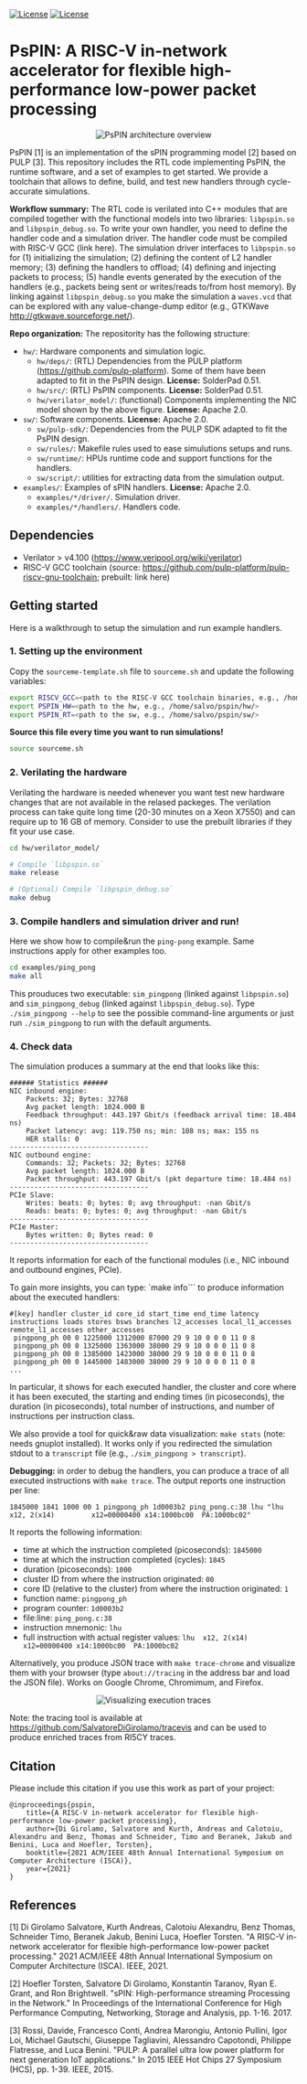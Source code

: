 
[![License](https://img.shields.io/badge/License-Apache%202.0-blue.svg)](https://opensource.org/licenses/Apache-2.0)
[![License](https://img.shields.io/badge/License-SolderPad%200.51-blue.svg)](http://solderpad.org/licenses/SHL-0.51/)

# PsPIN: A RISC-V in-network accelerator for flexible high-performance low-power packet processing

<div align="center"><img src="overview.svg" alt="PsPIN architecture overview" /></div>


PsPIN [1] is an implementation of the sPIN programming model [2] based on PULP [3]. This repository includes the RTL code implementing PsPIN, the runtime software, and a set of examples to get started. We provide a toolchain that allows to define, build, and test new handlers through cycle-accurate simulations. 

**Workflow summary:** The RTL code is verilated into C++ modules that are compiled together with the functional models into two libraries: `libpspin.so` and `libpspin_debug.so`. To write your own handler, you need to define the handler code and a simulation driver. The handler code must be compiled with RISC-V GCC (link here). The simulation driver interfaces to `libpspin.so` for (1) initializing the simulation; (2) defining the content of L2 handler memory; (3) defining the handlers to offload; (4) defining and injecting packets to process; (5) handle events generated by the execution of the handlers (e.g., packets being sent or writes/reads to/from host memory). By linking against `libpspin_debug.so` you make the simulation a `waves.vcd` that can be explored with any value-change-dump editor (e.g., GTKWave http://gtkwave.sourceforge.net/).

**Repo organization:** The repositority has the following structure:

 - `hw/`: Hardware components and simulation logic.
   - `hw/deps/`: (RTL) Dependencies from the PULP platform (https://github.com/pulp-platform). Some of them have been adapted to fit in the PsPIN design. **License:** SolderPad 0.51.
   - `hw/src/`: (RTL) PsPIN components. **License:** SolderPad 0.51.
   - `hw/verilator_model/`: (functional) Components implementing the NIC model shown by the above figure. **License:** Apache 2.0.
 - `sw/`: Software components. **License:** Apache 2.0.
   - `sw/pulp-sdk/`: Dependencies from the PULP SDK adapted to fit the PsPIN design. 
   - `sw/rules/`: Makefile rules used to ease simulutions setups and runs. 
   - `sw/runtime/`: HPUs runtime code and support functions for the handlers. 
   - `sw/script/`: utilities for extracting data from the simulation output. 
 - `examples/`: Examples of sPIN handlers. **License:** Apache 2.0.
    - `examples/*/driver/`. Simulation driver.
    - `examples/*/handlers/`. Handlers code.

## Dependencies
 - Verilator > v4.100 (https://www.veripool.org/wiki/verilator)
 - RISC-V GCC toolchain (source: https://github.com/pulp-platform/pulp-riscv-gnu-toolchain; prebuilt: link here)

## Getting started
Here is a walkthrough to setup the simulation and run example handlers. 

### 1. Setting up the environment 
 Copy the `sourceme-template.sh` file to `sourceme.sh` and update the following variables:
 
 ```bash
export RISCV_GCC=<path to the RISC-V GCC toolchain binaries, e.g., /home/salvo/riscv-gcc/bin/>
export PSPIN_HW=<path to the hw, e.g., /home/salvo/pspin/hw/>
export PSPIN_RT=<path to the sw, e.g., /home/salvo/pspin/sw/>
```

**Source this file every time you want to run simulations!**
```bash 
source sourceme.sh
```

### 2. Verilating the hardware

Verilating the hardware is needed whenever you want test new hardware changes that are not available in the relased packeges. The verilation process can take quite long time (20-30 minutes on a Xeon X7550) and can require up to 16 GB of memory. Consider to use the prebuilt libraries if they fit your use case. 

```bash
cd hw/verilator_model/

# Compile `libpspin.so`
make release

# (Optional) Compile `libpspin_debug.so`
make debug
```

### 3. Compile handlers and simulation driver and run! 
Here we show how to compile&run the `ping-pong` example. Same instructions apply for other examples too. 

```bash
cd examples/ping_pong
make all
```

This prouduces two executable: `sim_pingpong` (linked against `libpspin.so`) and `sim_pingpong_debug` (linked against `libpspin_debug.so`). Type `./sim_pingpong --help` to see the possible command-line arguments or just run `./sim_pingpong` to run with the default arguments.


### 4. Check data

The simulation produces a summary at the end that looks like this:
```
###### Statistics ######
NIC inbound engine:
	Packets: 32; Bytes: 32768
	Avg packet length: 1024.000 B
	Feedback throughput: 443.197 Gbit/s (feedback arrival time: 18.484 ns)
	Packet latency: avg: 119.750 ns; min: 108 ns; max: 155 ns
	HER stalls: 0
----------------------------------
NIC outbound engine:
	Commands: 32; Packets: 32; Bytes: 32768
	Avg packet length: 1024.000 B
	Packet throughput: 443.197 Gbit/s (pkt departure time: 18.484 ns)
----------------------------------
PCIe Slave:
	Writes: beats: 0; bytes: 0; avg throughput: -nan Gbit/s
	Reads: beats: 0; bytes: 0; avg throughput: -nan Gbit/s
----------------------------------
PCIe Master:
	Bytes written: 0; Bytes read: 0
----------------------------------
```

It reports information for each of the functional modules (i.e., NIC inbound and outbound engines, PCIe). 

To gain more insights, you can type: `make info``` to produce information about the executed handlers:
```
#[key] handler cluster_id core_id start_time end_time latency instructions loads stores bsws branches l2_accesses local_l1_accesses remote_l1_accesses other_accesses
 pingpong_ph 00 0 1225000 1312000 87000 29 9 10 0 0 0 11 0 8
 pingpong_ph 00 0 1325000 1363000 38000 29 9 10 0 0 0 11 0 8
 pingpong_ph 00 0 1385000 1423000 38000 29 9 10 0 0 0 11 0 8
 pingpong_ph 00 0 1445000 1483000 38000 29 9 10 0 0 0 11 0 8
...
```
In particular, it shows for each executed handler, the cluster and core where it has been executed, the starting and ending times (in picoseconds), the duration (in picoseconds), total number of instructions, and number of instructions per instruction class.

We also provide a tool for quick&raw data visualization: `make stats` (note: needs gnuplot installed). It works only if you redirected the simulation stdout to a `transcript` file (e.g., `./sim_pingpong > transcript`).

**Debugging:** in order to debug the handlers, you can produce a trace of all executed instructions with `make trace`. The output reports one instruction per line:
```
1845000 1841 1000 00 1 pingpong_ph 1d0003b2 ping_pong.c:38 lhu "lhu  x12, 2(x14)         x12=00000400 x14:1000bc00  PA:1000bc02"
```
It reports the following information:
 - time at which the instruction completed (picoseconds): `1845000`
 - time at which the instruction completed (cycles): `1845`
 - duration (picoseconds): `1000`
 - cluster ID from where the instruction originated: `00`
 - core ID (relative to the cluster) from where the instruction originated: `1`
 - function name: `pingpong_ph`
 - program counter: `1d0003b2`
 - file:line: `ping_pong.c:38`
 - instruction mnemonic: `lhu`
 - full instruction with actual register values: `lhu  x12, 2(x14)         x12=00000400 x14:1000bc00  PA:1000bc02`

Alternatively, you produce JSON trace with `make trace-chrome` and visualize them with your browser (type `about://tracing` in the address bar and load the JSON file). Works on Google Chrome, Chromimum, and Firefox. 

<div align="center"><img src="trace_example.png" alt="Visualizing execution traces" /></div>


Note: the tracing tool is available at https://github.com/SalvatoreDiGirolamo/tracevis and can be used to produce enriched traces from RI5CY traces.

## Citation

Please include this citation if you use this work as part of your project:

```
@inproceedings{pspin,
	title={A RISC-V in-network accelerator for flexible high-performance low-power packet processing},
	author={Di Girolamo, Salvatore and Kurth, Andreas and Calotoiu, Alexandru and Benz, Thomas and Schneider, Timo and Beranek, Jakub and Benini, Luca and Hoefler, Torsten},
	booktitle={2021 ACM/IEEE 48th Annual International Symposium on Computer Architecture (ISCA)},
	year={2021}
}
```

## References

[1] Di Girolamo Salvatore, Kurth Andreas, Calotoiu Alexandru, Benz Thomas, Schneider Timo, Beranek Jakub, Benini Luca, Hoefler Torsten. "A RISC-V in-network accelerator for flexible high-performance low-power packet processing." 2021 ACM/IEEE 48th Annual International Symposium on Computer Architecture (ISCA). IEEE, 2021. 

[2] Hoefler Torsten, Salvatore Di Girolamo, Konstantin Taranov, Ryan E. Grant, and Ron Brightwell. "sPIN: High-performance streaming Processing in the Network." In Proceedings of the International Conference for High Performance Computing, Networking, Storage and Analysis, pp. 1-16. 2017.

[3] Rossi, Davide, Francesco Conti, Andrea Marongiu, Antonio Pullini, Igor Loi, Michael Gautschi, Giuseppe Tagliavini, Alessandro Capotondi, Philippe Flatresse, and Luca Benini. "PULP: A parallel ultra low power platform for next generation IoT applications." In 2015 IEEE Hot Chips 27 Symposium (HCS), pp. 1-39. IEEE, 2015.
